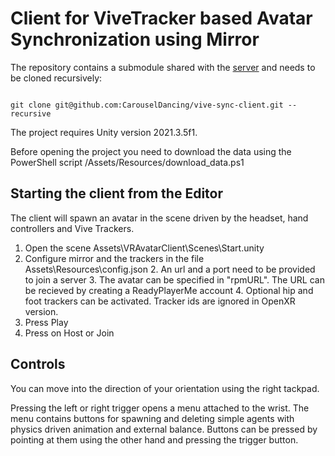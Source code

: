 # Client for ViveTracker based Avatar Synchronization using Mirror

The repository contains a submodule shared with the [server](https://github.com/CarouselDancing/vive-sync-server) and needs to be cloned recursively:

```

git clone git@github.com:CarouselDancing/vive-sync-client.git --recursive

```

The project requires Unity version 2021.3.5f1.

Before opening the project you need to download the data using the PowerShell script /Assets/Resources/download_data.ps1


## Starting the client from the Editor

The client will spawn an avatar in the scene driven by the headset, hand controllers and Vive Trackers.

1. Open the scene Assets\VRAvatarClient\Scenes\Start.unity
2. Configure mirror and the trackers in the file Assets\Resources\config.json 
   2. An url and a port need to be provided to join a server
   3. The avatar can be specified in "rpmURL". The URL can be recieved by creating a ReadyPlayerMe account
   4. Optional hip and foot trackers can be activated. Tracker ids are ignored in OpenXR version.
3. Press Play
4. Press on Host or Join

## Controls

You can move into the direction of your orientation using the right tackpad.

Pressing the left or right trigger opens a menu attached to the wrist. The menu contains buttons for spawning and deleting simple agents with physics driven animation and external balance. Buttons can be pressed by pointing at them using the other hand and pressing the trigger button. 




